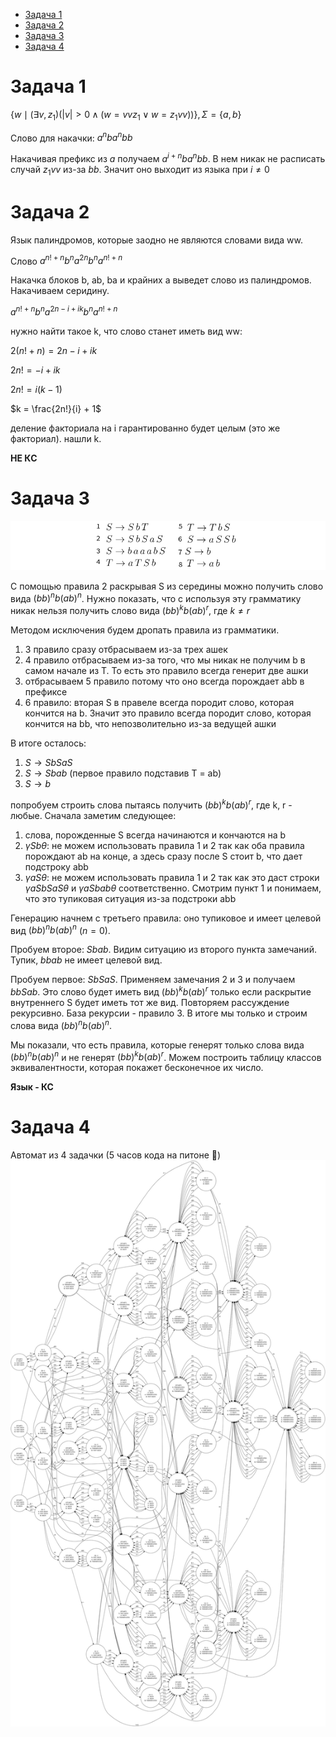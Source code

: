 <!--toc:start-->
- [Задача 1](#задача-1)
- [Задача 2](#задача-2)
- [Задача 3](#задача-3)
- [Задача 4](#задача-4)
<!--toc:end-->

# Задача 1

$\{ w \mid (\exists v, z_1)(|v| > 0 \wedge (w = vvz_1 \lor w = z_1vv))\}, \Sigma = \{a, b\}$

Слово для накачки: $a^n b a^n b b$

Накачивая префикс из $a$ получаем $a^{i + n} b a^{n} b b$. В нем никак не расписать случай $z_1 vv$ из-за $bb$. Значит оно выходит из языка при $i \not = 0$ 

# Задача 2

Язык палиндромов, которые заодно не являются словами вида ww.

Слово $a^{n!+n} b^n a^{2n} b^n a^{n!+n}$

Накачка блоков b, ab, ba и крайних a выведет слово из палиндромов. Накачиваем серидину.

$a^{n!+n} b^n a^{2n -i + ik} b^n a^{n!+n}$

нужно найти такое k, что слово станет иметь вид ww:

$2(n! + n) = 2n - i + ik$

$2n! = - i + ik$

$2n! = i(k - 1)$

$k = \frac{2n!}{i} + 1$

деление факториала на i гарантированно будет целым (это же факториал). нашли k.

**НЕ КC**

# Задача 3

![](img/2023-11-19-14-27-26.png)

С помощью правила 2 раскрывая S из середины можно получить слово вида $(bb)^nb(ab)^n$. 
Нужно показать, что с используя эту грамматику никак нельзя получить слово вида $(bb)^kb(ab)^r$, где $k \not= r$ 

Методом исключения будем дропать правила из грамматики.
1. 3 правило сразу отбрасываем из-за трех ашек
2. 4 правило отбрасываем из-за того, что мы никак не получим b в самом начале из T. То есть это правило всегда генерит две ашки
3. отбрасываем 5 правило потому что оно всегда порождает abb в префиксе
4. 6 правило: вторая S в правеле всегда породит слово, которая кончится на b. Значит это правило всегда породит слово, которая кончится на bb, что непозволительно из-за ведущей ашки

В итоге осталось:

1. $S \rightarrow SbSaS$
2. $S \rightarrow Sbab$ (первое правило подставив T = ab)
3. $S \rightarrow b$

попробуем строить слова пытаясь получить $(bb)^kb(ab)^r$, где k, r - любые. Сначала заметим следующее:

1. слова, порожденные S всегда начинаются и кончаются на b
2. $\gamma Sb \theta$: не можем использовать правила 1 и 2 так как оба правила порождают ab на конце, а здесь сразу после S стоит b, что дает подстроку abb
3. $\gamma aS \theta$: не можем использовать правила 1 и 2 так как это даст строки $\gamma aSbSaS \theta$ и $\gamma aSbab \theta$ соответственно. Смотрим пункт 1 и понимаем, что это тупиковая ситуация из-за подстроки abb

Генерацию начнем с третьего правила: оно тупиковое и имеет целевой вид $(bb)^nb(ab)^n$ $(n = 0)$.
 
Пробуем второе: $Sbab$. Видим ситуацию из второго пункта замечаний. Тупик, $bbab$ не имеет целевой вид.

Пробуем первое: $SbSaS$. Применяем замечания 2 и 3 и получаем $bbSab$. Это слово будет иметь вид $(bb)^kb(ab)^r$ только если раскрытие внутреннего S будет иметь тот же вид. Повторяем рассуждение рекурсивно. База рекурсии - правило 3. В итоге мы только и строим слова вида $(bb)^nb(ab)^n$.

Мы показали, что есть правила, которые генерят только слова вида $(bb)^nb(ab)^n$ и не генерят $(bb)^kb(ab)^r$. Можем построить таблицу классов эквивалентности, которая покажет бесконечное их число. 

**Язык - КС**

# Задача 4

Автомат из 4 задачки (5 часов кода на питоне 🤢)
![](./graphviz.svg)
